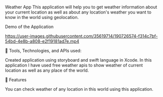 Weather App
This application will help you to get weather information about your current location as well as about any location's weather you want to know in the world using geolocation.

Demo of the Application

https://user-images.githubusercontent.com/35619714/190726574-f314c7bf-54bd-4e8b-a808-e2f19181ad7e.mp4


👾 Tools, Technologies, and APIs used:

Created application using storyboard and swift language in Xcode. In this application I have used free weather apis to show weather of current location as well as any place of the world.

🎯 Features

You can check weather of any location in this world using this application.
